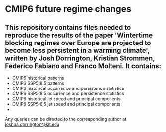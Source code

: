 # CMIP6 future regime changes

## This repository contains files needed to reproduce the results of the paper 'Wintertime blocking regimes over Europe are projected to become less persistent in a warming climate', written by Josh Dorrington, Kristian Strommen, Federico Fabiano and Franco Molteni. It contains:
* CMIP6 historical patterns
* CMIP6 SSP5:8.5 patterns
* CMIP6 historical occurrence and persistence statistics
* CMIP6 SSP5:8.5 occurrence and persistence statistics
* CMIP6 historical jet speed and principal components
* CMIP6 SSP5:8.5 jet speed and principal components
* 
Any queries can be directed to the corresponding author at joshua.dorrington@kit.edu
